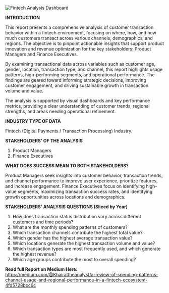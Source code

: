 ![Fintech Analysis Dashboard](https://github.com/user-attachments/assets/a20fe3ec-298b-4861-9475-a4c44b170288)

**INTRODUCTION**

This report presents a comprehensive analysis of customer transaction behavior within a fintech environment, focusing on where, how, and how much customers transact across various channels, demographics, and regions. The objective is to pinpoint actionable insights that support product innovation and revenue optimization for the key stakeholders: Product Managers and Finance Executives.

By examining transactional data across variables such as customer age, gender, location, transaction type, and channel, this report highlights usage patterns, high-performing segments, and operational performance. The findings are geared toward informing strategic decisions, improving customer engagement, and driving sustainable growth in transaction volume and value.

The analysis is supported by visual dashboards and key performance metrics, providing a clear understanding of customer trends, regional strengths, and areas needing operational refinement.

**INDUSTRY TYPE OF DATA**

Fintech (Digital Payments / Transaction Processing) Industry.

**STAKEHOLDERS' OF THE ANALYSIS**

1. Product Managers
2. Finance Executives

**WHAT DOES SUCCESS MEAN TO BOTH STAKEHOLDERS?**

Product Managers seek insights into customer behavior, transaction trends, and channel performance to improve user experience, prioritize features, and increase engagement. Finance Executives focus on identifying high-value segments, maximizing transaction success rates, and identifying growth opportunities across locations and demographics.

**STAKEHOLDERS' ANALYSIS QUESTIONS (Sliced by Year)**

1. How does transaction status distribution vary across different customers and time periods?
2. What are the monthly spending patterns of customers?
3. Which transaction channels contribute the highest total value?
4. Which gender has the highest average transaction value?
5. Which locations generate the highest transaction volume and value?
6. Which transaction types are most frequently used, and which generate the highest revenue?
7. Which age groups contribute the most to overall spending?


**Read full Report on Medium Here:** https://medium.com/@Khairattheanalyst/a-review-of-spending-patterns-channel-usage-and-regional-performance-in-a-fintech-ecosystem-4fd5728bcc6c
